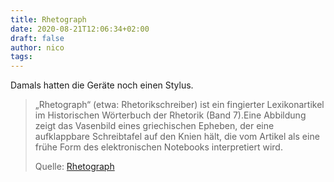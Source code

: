 ```yaml
---
title: Rhetograph
date: 2020-08-21T12:06:34+02:00
draft: false
author: nico
tags: 
---
```


Damals hatten die Geräte noch einen Stylus.

> „Rhetograph“ (etwa: Rhetorikschreiber) ist ein fingierter Lexikonartikel im
> Historischen Wörterbuch der Rhetorik (Band 7).Eine Abbildung zeigt das
> Vasenbild eines griechischen Epheben, der eine aufklappbare Schreibtafel auf
> den Knien hält, die vom Artikel als eine frühe Form des elektronischen
> Notebooks interpretiert wird.
>
> Quelle: [Rhetograph](https://de.wikipedia.org/wiki/Rhetograph)
